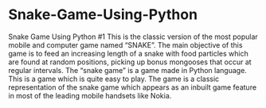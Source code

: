 # Snake-Game-Using-Python
Snake Game Using Python #1 This is the classic version of the most popular mobile and computer game named “SNAKE”. The main objective of this game is to feed an increasing length of a snake with food particles which are found at random positions, picking up bonus mongooses that occur at regular intervals.  The “snake game” is a game made in Python language. This is a game which is quite easy to play. The game is a classic representation of the snake game which appears as an inbuilt game feature in most of the leading mobile handsets like Nokia.
